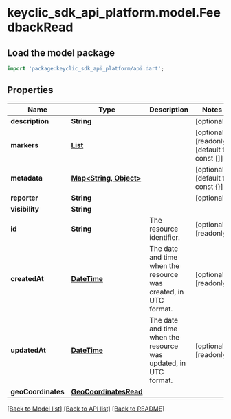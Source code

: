 # keyclic_sdk_api_platform.model.FeedbackRead

## Load the model package
```dart
import 'package:keyclic_sdk_api_platform/api.dart';
```

## Properties
Name | Type | Description | Notes
------------ | ------------- | ------------- | -------------
**description** | **String** |  | [optional] 
**markers** | [**List<MarkerRead>**](MarkerRead.md) |  | [optional] [readonly] [default to const []]
**metadata** | [**Map<String, Object>**](Object.md) |  | [optional] [default to const {}]
**reporter** | **String** |  | [optional] 
**visibility** | **String** |  | 
**id** | **String** | The resource identifier. | [optional] [readonly] 
**createdAt** | [**DateTime**](DateTime.md) | The date and time when the resource was created, in UTC format. | [optional] [readonly] 
**updatedAt** | [**DateTime**](DateTime.md) | The date and time when the resource was updated, in UTC format. | [optional] [readonly] 
**geoCoordinates** | [**GeoCoordinatesRead**](GeoCoordinatesRead.md) |  | 

[[Back to Model list]](../README.md#documentation-for-models) [[Back to API list]](../README.md#documentation-for-api-endpoints) [[Back to README]](../README.md)


